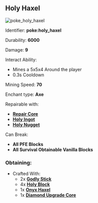 ## Holy Haxel
![poke_holy_haxel](https://github.com/ItsMePok/PFE/assets/136857747/f94c8a21-7abe-4e4b-bc19-e67eb957f71c)

Identifier: **poke:holy_haxel**

Durability: **6000**

Damage: **9**

Interact Ability:
* Mines a 5x5x4 Around the player
* 0.3s Cooldown

Mining Speed: **70**

Enchant type: **Axe**

Repairable with:
* **[Repair Core](https://github.com/ItsMePok/PFE/wiki/Repair-Core)**
* **[Holy Ingot](https://github.com/ItsMePok/PFE/wiki/Holy-Ingot)**
* **[Holy Nugget](https://github.com/ItsMePok/PFE/wiki/Holy-Nugget)**

Can Break:
* **All PFE Blocks**
* **All Survival Obtainable Vanilla Blocks**

### Obtaining:
* Crafted With:
    * 2x **[Godly Stick](https://github.com/ItsMePok/PFE/wiki/Godly-Stick)**
    * 4x **[Holy Block](https://github.com/ItsMePok/PFE/wiki/Holy-Block)**
    * 1x **[Onyx Haxel](https://github.com/ItsMePok/PFE/wiki/Onyx-Haxel)**
    * 1x **[Diamond Upgrade Core](https://github.com/ItsMePok/PFE/wiki/Diamond-Upgrade-Core)**